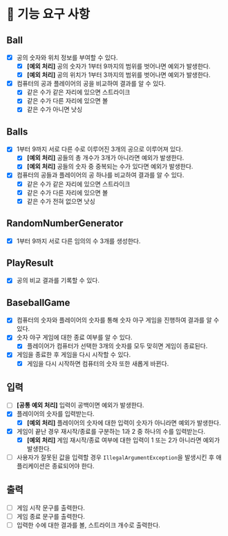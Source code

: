 # 🚀 기능 요구 사항

## Ball
- [x] 공의 숫자와 위치 정보를 부여할 수 있다.
  - [x] **[예외 처리]** 공의 숫자가 1부터 9까지의 범위를 벗어나면 예외가 발생한다.
  - [x] **[예외 처리]** 공의 위치가 1부터 3까지의 범위를 벗어나면 예외가 발생한다.
- [x] 컴퓨터의 공과 플레이어의 공을 비교하여 결과를 알 수 있다.
  - [x] 같은 수가 같은 자리에 있으면 스트라이크
  - [x] 같은 수가 다른 자리에 있으면 볼
  - [x] 같은 수가 아니면 낫싱

## Balls
- [x] 1부터 9까지 서로 다른 수로 이루어진 3개의 공으로 이루어져 있다.
  - [x] **[예외 처리]** 공들의 총 개수가 3개가 아니라면 예외가 발생한다.
  - [x] **[예외 처리]** 공들의 숫자 중 중복되는 수가 있다면 예외가 발생한다.
- [x] 컴퓨터의 공들과 플레이어의 공 하나를 비교하여 결과를 알 수 있다.
  - [x] 같은 수가 같은 자리에 있으면 스트라이크
  - [x] 같은 수가 다른 자리에 있으면 볼
  - [x] 같은 수가 전혀 없으면 낫싱

## RandomNumberGenerator
- [x] 1부터 9까지 서로 다른 임의의 수 3개를 생성한다.

## PlayResult
- [x] 공의 비교 결과를 기록할 수 있다.

## BaseballGame
- [x] 컴퓨터의 숫자와 플레이어의 숫자를 통해 숫자 야구 게임을 진행하여 결과를 알 수 있다.
- [x] 숫자 야구 게임에 대한 종료 여부를 알 수 있다.
  - [x] 플레이어가 컴퓨터가 선택한 3개의 숫자를 모두 맞히면 게임이 종료된다.
- [x] 게임을 종료한 후 게임을 다시 시작할 수 있다.
  - [x] 게임을 다시 시작하면 컴퓨터의 숫자 또한 새롭게 바뀐다.

## 입력
- [ ] **[공통 예외 처리]** 입력이 공백이면 예외가 발생한다.
- [x] 플레이어의 숫자를 입력받는다.
  - [x] **[예외 처리]** 플레이어의 숫자에 대한 입력이 숫자가 아니라면 예외가 발생한다.
- [x] 게임이 끝난 경우 재시작/종료를 구분하는 1과 2 중 하나의 수를 입력받는다.
  - [x] **[예외 처리]** 게임 재시작/종료 여부에 대한 입력이 1 또는 2가 아니라면 예외가 발생한다.
- [ ] 사용자가 잘못된 값을 입력할 경우 `IllegalArgumentException`을 발생시킨 후 애플리케이션은 종료되어야 한다.

## 출력
- [ ] 게임 시작 문구를 출력한다.
- [ ] 게임 종료 문구를 출력한다.
- [ ] 입력한 수에 대한 결과를 볼, 스트라이크 개수로 출력한다.